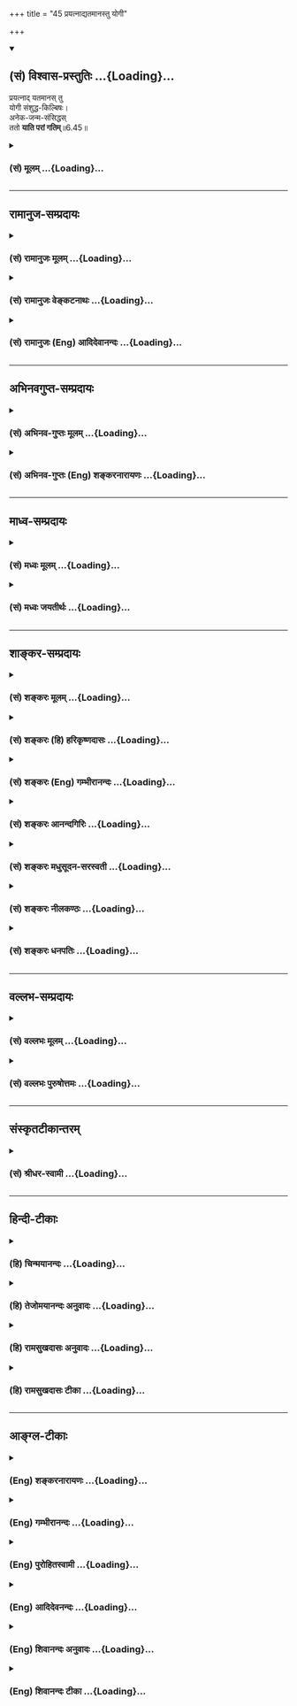 +++
title = "45 प्रयत्नाद्यतमानस्तु योगी"

+++
<div class="js_include" newlevelforh1="2" title="(सं) विश्वास-प्रस्तुतिः" unfilled url="/mahAbhAratam/vyAsaH/shlokashaH/06-bhIShma-parva/03-bhagavad-gItA-parva/saMskRtam/vishvAsa-prastutiH/06_Atma-saMyama-yogaH_a/45_prayatnAdyatamAna.md">
<details open><summary><h2>(सं) विश्वास-प्रस्तुतिः ...{Loading}...</h2></summary>

प्रयत्नाद् यतमानस् तु  
योगी संशुद्ध-किल्बिषः।  
अनेक-जन्म-संसिद्धस्  
ततो **याति परां गतिम्**॥6.45॥
</details>
</div>
<div class="js_include collapsed" newlevelforh1="3" title="(सं) मूलम्" unfilled url="/mahAbhAratam/vyAsaH/shlokashaH/06-bhIShma-parva/03-bhagavad-gItA-parva/saMskRtam/mUlam/06_Atma-saMyama-yogaH_a/45_prayatnAdyatamAna.md">
<details><summary><h3>(सं) मूलम् ...{Loading}...</h3></summary>

प्रयत्नाद्यतमानस्तु योगी संशुद्धकिल्बिषः।  
अनेकजन्मसंसिद्धस्ततो याति परां गतिम्।।6.45।।
</details>
</div>


_________________
## रामानुज-सम्प्रदायः
<div class="js_include collapsed" newlevelforh1="3" title="(सं) रामानुजः मूलम्" unfilled url="/mahAbhAratam/vyAsaH/shlokashaH/06-bhIShma-parva/03-bhagavad-gItA-parva/saMskRtam/rAmAnujaH/mUlam/06_Atma-saMyama-yogaH_a/45_prayatnAdyatamAna.md">
<details><summary><h3>(सं) रामानुजः मूलम् ...{Loading}...</h3></summary>

यत एवं योगमाहात्म्यम्, ततः -  

।।6.45।।**अनेकजन्म**+अर्जित-पुण्य-सञ्चयैः **संशुद्धकिल्बिषः संसिद्धः**
संजातः **प्रयत्नाद् यतमानः तु योगी** चलितः अपि पुनः **परां गतिं याति
एव। अतिशयितपुरुषार्थनिष्ठतया योगिनः सर्वस्माद् आधिक्यम् आह**

</details>
</div>
<div class="js_include collapsed" newlevelforh1="3" title="(सं) रामानुजः वेङ्कटनाथः" unfilled url="/mahAbhAratam/vyAsaH/shlokashaH/06-bhIShma-parva/03-bhagavad-gItA-parva/saMskRtam/rAmAnujaH/venkaTanAthaH/06_Atma-saMyama-yogaH_a/45_prayatnAdyatamAna.md">
<details><summary><h3>(सं) रामानुजः वेङ्कटनाथः ...{Loading}...</h3></summary>

  
  
।।6.45।। तदेवं योगभ्रष्टस्य पुनः संसिद्धौ यत्नपर्यन्तमुक्तम् अथ तत एव
तस्यात्मप्राप्तिलक्षणपरमपुरुषार्थयोगोऽभिधीयते प्रयत्नात् इति। ततः इति पदं
यथास्थानान्वये प्रयोजनाभावात्प्रकृतहेतुपरमाहयत इति। अनेकजन्मसंसिद्धः
अनेकैर्जन्मभिः सम्यग्योगयोग्यो जात इत्यर्थः। तत्र हेतुः
संशुद्धकिल्बिषत्वम्। प्रयत्नाद्यतमानस्तुइन्द्रियनियमनादिप्रयत्नेन योगे
यतमानः इत्यपुनरुक्तिः। अथवाऽधिकं यतमान इत्यर्थः। तुशब्दद्योतितं
पूर्वोक्तं व्यञ्जयितुंचलितोऽपीत्युक्तम्। चलितोऽपि पुनरिति वा ततः
शब्दव्याख्या। परागतिम् इति योग एव वा तत्साध्यात्मप्राप्त्यादिर्वोच्यते।  
  

</details>
</div>
<div class="js_include collapsed" newlevelforh1="3" title="(सं) रामानुजः (Eng) आदिदेवानन्दः" unfilled url="/mahAbhAratam/vyAsaH/shlokashaH/06-bhIShma-parva/03-bhagavad-gItA-parva/saMskRtam/rAmAnujaH/english/AdidevAnandaH/06_Atma-saMyama-yogaH_a/45_prayatnAdyatamAna.md">
<details><summary><h3>(सं) रामानुजः (Eng) आदिदेवानन्दः ...{Loading}...</h3></summary>

6.45 Because of such excellence of Yoga, through accumulation of merit collected in many births the Yogin striving earnestly, becomes cleansed from stains. Having become perfected, he reaches the supreme state, even though he had once gone astray. Sri Krsna now speaks of the superiority of the Yogin above all others because of his being devoted to the supreme goal of human existence.

</details>
</div>


_________________
## अभिनवगुप्त-सम्प्रदायः
<div class="js_include collapsed" newlevelforh1="3" title="(सं) अभिनव-गुप्तः मूलम्" unfilled url="/mahAbhAratam/vyAsaH/shlokashaH/06-bhIShma-parva/03-bhagavad-gItA-parva/saMskRtam/abhinava-guptaH/mUlam/06_Atma-saMyama-yogaH_a/45_prayatnAdyatamAna.md">
<details><summary><h3>(सं) अभिनव-गुप्तः मूलम् ...{Loading}...</h3></summary>


।।6.43 6.45।। तत्रेत्यादि परां गतिम् इत्य्-अन्तम्।

**संसिद्धौ** मोक्षात्मिकायाम्।
**अवशः** - पर-तन्त्र एव किल ,तेन **पूर्वाभ्यासेन** बलादेव योगाभ्यासं प्रति नीयते।

न चैतत् सामान्यम्।  
**योगजिज्ञासामात्रेणैव** हि शब्दब्रह्मातिवृत्तिः मन्त्र-स्वाध्यायादिरूपं च शब्दब्रह्म **अतिवर्तते** न स्वीकुरुते।  
ततः जिज्ञासानन्तरम् यत्नवान् अभ्यास-क्रमेण देहान्ते वासुदेवत्वं प्राप्नोति।  
न चासौ तेनैव देहेन सिद्ध इति मन्तव्यम्।  
अपि तु बहूनि जन्मानि तेन तदभ्यस्तमिति मन्तव्यम्।  
अत एव यस्य अनन्य-व्यापारतया भगवद-व्यापारानुरागित्वं -  
स योगभ्रष्ट इति निश्चेयम् +++(N निश्चेयः)+++।+++(5)+++

</details>
</div>
<div class="js_include collapsed" newlevelforh1="3" title="(सं) अभिनव-गुप्तः (Eng) शङ्करनारायणः" unfilled url="/mahAbhAratam/vyAsaH/shlokashaH/06-bhIShma-parva/03-bhagavad-gItA-parva/saMskRtam/abhinava-guptaH/english/shankaranArAyaNaH/06_Atma-saMyama-yogaH_a/45_prayatnAdyatamAna.md">
<details><summary><h3>(सं) अभिनव-गुप्तः (Eng) शङ्करनारायणः ...{Loading}...</h3></summary>

6.43-45 Tatra etc. upto param gatim. For a full success : for
emancipation. Being not a master of himself : Indeed being exclusively
under the control of other \[force\], he is forcibly driven towards the
practice of Yoga by that \[mental impression of his\] former practice.
This is not an ordinary thing. For, his act of passing over what
strengthens the \[sacred texual\] sound is only due to his desire for
knowing the Yoga. He passes over, i.e., he does not undertake, what
strengthens the sound i.e., that which is of the nature of
hymn-recitation etc. After that : after \[the rise of\] desire for
knowing \[Yoga\]. Striving by method of practice, he attains the
Vasudevahood (identity with the Surpeme) at the time of destruction of
his body. It should not be regarded that he has achieved success by
\[his pratice in\] that single body gone. Instead, it should be regarded
that he had practised during the course of many a life-period.
Therefore, it may be conclude that the fallen-from-Yoga is he who craves
continously for activities of \[attaining\] the Bhagavat by abandoning
all other activities. The superiority (or importance) of the Yoga, \[the
Lord\] describes:

</details>
</div>


_________________
## माध्व-सम्प्रदायः
<div class="js_include collapsed" newlevelforh1="3" title="(सं) मध्वः मूलम्" unfilled url="/mahAbhAratam/vyAsaH/shlokashaH/06-bhIShma-parva/03-bhagavad-gItA-parva/saMskRtam/madhvaH/mUlam/06_Atma-saMyama-yogaH_a/45_prayatnAdyatamAna.md">
<details><summary><h3>(सं) मध्वः मूलम् ...{Loading}...</h3></summary>

।।6.45।। नैकजन्मनीत्याह प्रयत्नादिति। जिज्ञासुर्ज्ञात्वा प्रयत्न करोति।
एवमनेकजन्मभिः संसिद्धोऽपरोक्षज्ञानी भूत्वा परां गतिं याति। आह च अतीव
श्रद्धया युक्तो जिज्ञासुर्विष्णुतत्परः। ज्ञात्वा ध्यात्वा तथा दृष्ट्वा
जन्मभिर्बहुभिः पुमान्। विशेन्नारायणं देवं नान्यथा तु कथञ्चन इति नारदीये।

</details>
</div>
<div class="js_include collapsed" newlevelforh1="3" title="(सं) मध्वः जयतीर्थः" unfilled url="/mahAbhAratam/vyAsaH/shlokashaH/06-bhIShma-parva/03-bhagavad-gItA-parva/saMskRtam/madhvaH/jayatIrthaH/06_Atma-saMyama-yogaH_a/45_prayatnAdyatamAna.md">
<details><summary><h3>(सं) मध्वः जयतीर्थः ...{Loading}...</h3></summary>

।।6.45।। योगजिज्ञासामात्रेण परब्रह्मप्राप्तिश्चेत् योगानुष्ठानवैयर्थ्यं
स्यादित्यत एतदेवाशङ्क्य भगवतैवोत्तरं दत्तमित्याह **नैके**ति। न
योगजिज्ञासामात्रेणेत्यभिप्रायः। अत्र योगजिज्ञासोरपरामर्शात् कथं
तद्विषयमेतदित्यतोऽध्याहारेण व्याचष्टे **जिज्ञासुरि**ति। ज्ञात्वा योगमिति
शेषः। यतनानन्तरमनेकजन्मसंसिद्ध इत्यन्यथाप्रतीतिनिरासायाह **एवमि**ति।
योगे सम्पूर्णे संसिद्धेर्विलम्बे कारणाभावादिति भावः। व्याख्यातार्थे
पुराणसम्मतिमाह **आह चे**ति।

</details>
</div>


_________________
## शाङ्कर-सम्प्रदायः
<div class="js_include collapsed" newlevelforh1="3" title="(सं) शङ्करः मूलम्" unfilled url="/mahAbhAratam/vyAsaH/shlokashaH/06-bhIShma-parva/03-bhagavad-gItA-parva/saMskRtam/shankaraH/mUlam/06_Atma-saMyama-yogaH_a/45_prayatnAdyatamAna.md">
<details><summary><h3>(सं) शङ्करः मूलम् ...{Loading}...</h3></summary>

कुतश्च योगित्वं श्रेयः इति -

।।6.45।। **प्रयत्नात् यतमानः** अधिकं यतमान इत्यर्थः। तत्र योगी विद्वान्
**संशुद्धकिल्बिषः** विशुद्धकिल्बिषः संशुद्धपापः अनेकजन्मसंसिद्धः अनेकेषु
जन्मसु किञ्चित्किञ्चित् संस्कारजातम् उपचित्य तेन उपचितेन अनेकजन्मकृतेन
संसिद्धः **अनेकजन्मसंसिद्धः ततः** लब्धसम्यग्दर्शनः सन् **याति परां**
प्रकृष्टां **गतिम्**।।

</details>
</div>
<div class="js_include collapsed" newlevelforh1="3" title="(सं) शङ्करः (हि) हरिकृष्णदासः" unfilled url="/mahAbhAratam/vyAsaH/shlokashaH/06-bhIShma-parva/03-bhagavad-gItA-parva/saMskRtam/shankaraH/hindI/harikRShNadAsaH/06_Atma-saMyama-yogaH_a/45_prayatnAdyatamAna.md">
<details><summary><h3>(सं) शङ्करः (हि) हरिकृष्णदासः ...{Loading}...</h3></summary>

।।6.45।। योगित्व श्रेष्ठ किस कारणसे है जो प्रयत्नपूर्वक अधिक साधनमें लगा
हुआ है वह विद्वान् योगी विशुद्धकिल्बिष अर्थात् अनेक जन्मोंमें थोड़ेथोड़े
संस्कारोंको एकत्रितकर उन अनेक जन्मोंके सञ्चित संस्कारोंसे पापरहित होकर
सिद्ध अवस्थाको प्राप्त हुआ सम्यक् ज्ञानको प्राप्त करके परमगति मोक्षको
प्राप्त होता है।

</details>
</div>
<div class="js_include collapsed" newlevelforh1="3" title="(सं) शङ्करः (Eng) गम्भीरानन्दः" unfilled url="/mahAbhAratam/vyAsaH/shlokashaH/06-bhIShma-parva/03-bhagavad-gItA-parva/saMskRtam/shankaraH/english/gambhIrAnandaH/06_Atma-saMyama-yogaH_a/45_prayatnAdyatamAna.md">
<details><summary><h3>(सं) शङ्करः (Eng) गम्भीरानन्दः ...{Loading}...</h3></summary>

6.45 The yogi, the man of Knowledge; yatamanah, applying himself;
prayatnat, assiduously, i.e. striving more intensely; and as a result,
samsuddha-kilbisah, becoming purified from sin; and
aneka-janma-samsiddhah, attaining perfection through many births-
gathering together tendencies little by little in many births, and
attaining perfection through that totality of impressions acired in many
births; tatah, thery coming to have full Illumination; yati, achieves;
the param, highest, most perfect; ;gatim, Goal. Since this is so,
therefore.

</details>
</div>
<div class="js_include collapsed" newlevelforh1="3" title="(सं) शङ्करः आनन्दगिरिः" unfilled url="/mahAbhAratam/vyAsaH/shlokashaH/06-bhIShma-parva/03-bhagavad-gItA-parva/saMskRtam/shankaraH/AnandagiriH/06_Atma-saMyama-yogaH_a/45_prayatnAdyatamAna.md">
<details><summary><h3>(सं) शङ्करः आनन्दगिरिः ...{Loading}...</h3></summary>

।।6.45।। योगनिष्ठस्य श्रेष्ठत्वे हेत्वन्तरं वक्तुमुत्तरश्लोकमवतारयति
**कुतश्चेति।** मृदुप्रयत्नोऽपि क्रमेण मोक्ष्यते चेदधिकप्रयत्नस्य
क्लेशहेतोरकिञ्चित्करत्वमित्याशङ्क्य हेत्वन्तरमेव प्रकटयति
**प्रयत्नादिति।** तत्र योगविषये प्रयत्नातिरेके सतीत्यर्थः। ततः
संचितसंस्कारसमुदायादिति यावत्। समुत्पन्नसम्यग्दर्शनवशात्प्रकृष्टा गतिः
संन्यासिना लभ्यते तेन शीघ्रं मुक्तिमिच्छन्नधिकप्रयत्नो
भवेदल्पप्रयत्नस्तु चिरेणैव मुक्तिभागित्यर्थः।

</details>
</div>
<div class="js_include collapsed" newlevelforh1="3" title="(सं) शङ्करः मधुसूदन-सरस्वती" unfilled url="/mahAbhAratam/vyAsaH/shlokashaH/06-bhIShma-parva/03-bhagavad-gItA-parva/saMskRtam/shankaraH/madhusUdana-sarasvatI/06_Atma-saMyama-yogaH_a/45_prayatnAdyatamAna.md">
<details><summary><h3>(सं) शङ्करः मधुसूदन-सरस्वती ...{Loading}...</h3></summary>

।।6.45।। यदा चैवं प्रथमभूमिकायां मृतोऽपि अनेकभोगवासनाव्यवहितमपि
विविधप्रमादकारणवति महाराजकुलेऽपि जन्म लब्ध्वापि योगभ्रष्टः
पूर्वोपचितज्ञानसंस्कारप्राबल्येन कर्माधिकारमतिक्रम्य ज्ञानाधिकारी भवति
तदा किमु वक्तव्यं द्वितीयायां तृतीयायां वा भूमिकायां मृतो विषयभोगान्ते
लब्धमहाराजकुलजन्मा यदि वा भोगमकृत्वैव लब्धब्रह्मविद्ब्राह्मणकुलजन्मा
योगभ्रष्टः कर्माधिकारातिक्रमेण ज्ञानाधिकारी भूत्वा तत्साधनानि संपाद्य
तत्फललाभेन संसारबन्धनान्मुच्यत इति तदेतदाह
प्रयत्नात्पूर्वकृतादप्यधिकधिकं यतमानः प्रयत्नातिरेकं कुर्वन् योगी
पूर्वोपचितसंस्कारवांस्तेनैव योगप्रयत्नपुण्येन संशुद्धकिल्बिषो
धौतज्ञानप्रतिबन्धकपापमलः अतएव संस्कारोपचयात्पुण्योपचयाच्चानेकैर्जन्मभिः
संसिद्धः संस्कारातिरेकेण पुण्यातिरेकेण च प्राप्तचरमजन्मा ततः
साधनपरिपाकाद्याति परां प्रकृष्टां गतिं मुक्तिम्। नास्त्येवात्र
कश्चित्संशय इत्यर्थः।

</details>
</div>
<div class="js_include collapsed" newlevelforh1="3" title="(सं) शङ्करः नीलकण्ठः" unfilled url="/mahAbhAratam/vyAsaH/shlokashaH/06-bhIShma-parva/03-bhagavad-gItA-parva/saMskRtam/shankaraH/nIlakaNThaH/06_Atma-saMyama-yogaH_a/45_prayatnAdyatamAna.md">
<details><summary><h3>(सं) शङ्करः नीलकण्ठः ...{Loading}...</h3></summary>

।।6.45।। एवं योगभ्रष्टगतिमुक्त्वा यो विषयैर्ह्रियमाणोऽपि प्रयत्नेन
योगमेवाभ्यसितुं प्रवर्तते तस्य गतिमाह **प्रयत्नादिति।**
प्रयत्नात्प्रकृष्टाद्धठाद्वायुनिरोधाद्विरूपात्खेचर्यादिमुद्राविशेषाभ्यासाद्यो
यतमानः संशुद्धकिल्बिषो निष्पापो भवति। यदाह मनुःप्राणायामैर्दहेदेनः इति।
हठयोगानां सर्वेषां पापनिवृत्त्युपयोगित्वं न तत्त्वसाक्षात्कारे
साक्षात्साधनत्वमित्यर्थः। अतएव सः अनेकैर्जन्मनि संसिद्धः प्राप्तयोगो
भूत्वा ततः परां गतिं मोक्षं याति। एतेनचक्षुश्चैवान्तरे भ्रुवोः इति
पञ्चमान्ते यत्सूत्रितं तद्व्याख्यातम्।

</details>
</div>
<div class="js_include collapsed" newlevelforh1="3" title="(सं) शङ्करः धनपतिः" unfilled url="/mahAbhAratam/vyAsaH/shlokashaH/06-bhIShma-parva/03-bhagavad-gItA-parva/saMskRtam/shankaraH/dhanapatiH/06_Atma-saMyama-yogaH_a/45_prayatnAdyatamAna.md">
<details><summary><h3>(सं) शङ्करः धनपतिः ...{Loading}...</h3></summary>

।।6.45।। इतश्च योगित्वं श्रेय इत्याह प्रयत्नादिति।
प्रयत्नादधिकयत्नात्प्रकर्षेण यत्नेन यतमानस्तु योगी संशुद्धकिल्बिषः
संशुद्धपापाोऽनेकेषु जन्मसु किंचित्कंचित्संस्कारजातमुपचित्य
तेनोपचितेनानेकजन्मकृतेन संसिद्धोऽनेकजन्मसंसिद्धस्ततः
प्राप्ततत्त्वसाक्षात्कारः सन् परां मोक्षाख्यां गतिं याति। यत्तु तत इति
तच्छब्देन प्रकृतं चलितमानसत्वं परामृशति। ततश्चलितमानसत्वाद्धेतोः।
अयंभावः चलितत्वदशायां काम्यानि कर्माणि यानि कृतानि तेषां प्रत्येकं
फलदातृत्वात् युगपत्सर्वकर्मफलसंयोगासंभवात् एकैकस्य फलमनुभूय शुचीनां
श्रीमतां योगिनां वा गेहे जन्मानुभूय पुनः कर्मयोगे यतमानः
तत्तत्काम्यकर्मसंख्याकजन्मान्यनुभूय ज्ञानसंपन्नः सन् मोक्षं प्रतिपद्यत
इति। प्रयत्नादिति कर्मणि ल्यब्लोपे पञ्चमी। प्रयत्नं प्राप्येत्यर्थः।
कर्मयोगी कर्मानुष्ठाता। योगिनं विशिनष्टि यतमान इति। उज्क्षितदर्प
इत्यर्थः। शुचीनां श्रीमतां योगिनां वा कुलेऽहमुत्पन्न इत्यभिमानवर्जति इति
भाव इति तच्चिन्त्यम्। निरर्थकाया ल्यब्लोपकल्पनायाः
प्रकृष्टपरामर्शकल्पनाया उत्तरश्लोकेन सर्वतः श्रैष्ठ्येन वर्ण्यमानस्य
योगिनः क्रमयोगिपरत्वेन वर्णनस्य जिज्ञासुरपीत्यननुरोधेन
यतमानपदव्याख्यानस्य चायुक्तत्वादिति दिक्।

</details>
</div>


_________________
## वल्लभ-सम्प्रदायः
<div class="js_include collapsed" newlevelforh1="3" title="(सं) वल्लभः मूलम्" unfilled url="/mahAbhAratam/vyAsaH/shlokashaH/06-bhIShma-parva/03-bhagavad-gItA-parva/saMskRtam/vallabhaH/mUlam/06_Atma-saMyama-yogaH_a/45_prayatnAdyatamAna.md">
<details><summary><h3>(सं) वल्लभः मूलम् ...{Loading}...</h3></summary>

।।6.45।। अयं चायतिरेव निर्दिष्टः। प्रयत्नान्मानसव्यापाराद्यतमानस्तु योगी
भ्रंशाभावात् संशुद्धकिल्विषोऽनेकजन्मसंसिद्धः अनेकजन्मसु तत्त्वज्ञानवान्
सन् ततोऽन्तिमजन्मनि सिद्धज्ञानतः परांगतिमक्षरं मत्स्वरूपं याति।
यद्वाऽनेकजन्मविपाकेन भक्तिमान् भवति। ततो भक्तितः परां गतिं भगवद्धाम
वैकुण्ठाख्यं याति। एवमेवोक्तं निबन्धेईश्वरालम्बनं योगो जनयित्वा तु
तादृशम्। बहुजन्मविपाकेन भक्तिं जनयति ध्रुवम् इति।

</details>
</div>
<div class="js_include collapsed" newlevelforh1="3" title="(सं) वल्लभः पुरुषोत्तमः" unfilled url="/mahAbhAratam/vyAsaH/shlokashaH/06-bhIShma-parva/03-bhagavad-gItA-parva/saMskRtam/vallabhaH/puruShottamaH/06_Atma-saMyama-yogaH_a/45_prayatnAdyatamAna.md">
<details><summary><h3>(सं) वल्लभः पुरुषोत्तमः ...{Loading}...</h3></summary>

  
  
।।6.45।। एतादृशकुलजन्मभावेऽपि यत्नवा प्राप्नुयात् तत्र
तादृक्कुलोत्पन्नप्राप्तौ किं वक्तव्यं इत्याह प्रयत्नादिति। यः सामान्यो न
तु तादृशजन्मवानेव प्रयत्नाद्यतमानः संशुद्धकिल्बिषः
तद्भावज्ञानप्रतिबन्धपापरहितो योगी योगस्वरूपज्ञानवान् भवति। तु पुनः।
अनेकजन्मसंसिद्धः अनेकजन्मभिर्यतमानः सन् सिद्धः प्राप्तयोगरूपो भवति। ततः
परां गतिं दास्यरूपां याति प्राप्नोतीत्यर्थः। यतो मत्संयोगात्मको योग
उत्तमस्तस्मात्त्वं योगी भवेति।  
  

</details>
</div>


_________________
## संस्कृतटीकान्तरम्
<div class="js_include collapsed" newlevelforh1="3" title="(सं) श्रीधर-स्वामी" unfilled url="/mahAbhAratam/vyAsaH/shlokashaH/06-bhIShma-parva/03-bhagavad-gItA-parva/saMskRtam/shrIdhara-svAmI/06_Atma-saMyama-yogaH_a/45_prayatnAdyatamAna.md">
<details><summary><h3>(सं) श्रीधर-स्वामी ...{Loading}...</h3></summary>

।।6.45।। यदैवं मन्दप्रयत्नोऽपि योगी परां गतिं याति तदा यस्तु योगी
प्रयत्नादुत्तरोत्तरमधिकं योगे यतमानो यत्नंकुर्वन्योगेनैव संशुद्धकिल्बिषो
विधूतपापः सोऽनेकेषु जन्मसूपचितेन योगेन संसिद्धः सम्यग्ज्ञानी भूत्वा ततः
श्रेष्ठां गतिं यातीति किं वक्तव्यमित्यर्थः।

</details>
</div>


_________________
## हिन्दी-टीकाः
<div class="js_include collapsed" newlevelforh1="3" title="(हि) चिन्मयानन्दः" unfilled url="/mahAbhAratam/vyAsaH/shlokashaH/06-bhIShma-parva/03-bhagavad-gItA-parva/hindI/chinmayAnandaH/06_Atma-saMyama-yogaH_a/45_prayatnAdyatamAna.md">
<details><summary><h3>(हि) चिन्मयानन्दः ...{Loading}...</h3></summary>

।।6.45।। मनुष्य अपने पूर्व जन्म में संचित संस्कारों के अनुसार स्थूल शरीर
के द्वारा जगत् में कर्म करता है। ये वासनाएं ही उसके विचारों को दिशा
प्रदान करती हैं और उन्हीं के अनुसार वर्तमान में कर्मों की योग्यता
निश्चित होती है। मन और बुद्धिरूप अन्तकरण में स्थित इन वासनाओं को पाप
अथवा चित्त की अशुद्धि कहते हैं। इनके क्षय का उपाय हैं कर्मयोग। सर्वप्रथम
पाप वासनाओं का त्याग करते हुए पुण्यमय रचनात्मक संस्कारों का संचय करना
चाहिए। ध्यानाभ्यास में ये पुण्य संस्कार भी विघ्नकारक सिद्ध हो सकते हैं।
तथापि अभ्यास को निरन्तर बनाये रखने से जब मन अलौकिक आन्तरिक शान्ति में
स्थिर हो जाता है तब पुण्य वासनाएं भी समाप्त हो जाती हैं। वासनाक्षय के
साथ मन और अहंकार दोनों ही नष्ट हो जाते हैं और यही परम गति अथवा आत्म
साक्षात्कार की स्थिति है। यद्यपि इस सिद्धांत का वर्णन पुस्तक के अर्ध
पृष्ठ में ही किया जा सकता है परन्तु इसमें पूर्ण सफलता प्राप्त करना अनेक
जन्मों के सतत प्रयत्नों का फल है। यहाँ अनेकजन्मसंसिद्ध शब्द का स्पष्ट
प्रयोग किया गया है जो अत्यन्त उपयुक्त है क्योंकि मनुष्य का विकास कोई
रंगमंच पर खेला गया संन्धयाकालीन नाटक नहीं वरन् अनेक युगों में की गई
उन्नति का इतिहास है। तत्त्वदर्शी ऋषियों का यह सही विचार है। जिस पुरुष में
जीवन को समझने की प्रवृत्ति आत्मसाक्षात्कार के लिए व्याकुलता विषय सुख की
व्यर्थता को जानने की क्षमता ऋषियों के पदचिन्हों पर चलने का साहस परम
शान्ति की इच्छा नैतिक जीवन जीने की सार्मथ्य और परम लक्ष्य को प्राप्त
करने के लिए अपना सर्वस्व बलिदान करने की तत्परता होती है वही वास्तव में
मनुष्य कहलाने योग्य होता है। ऐसा ही श्रेष्ठ साधक पुरुष सत्य के मन्दिर
में प्रवेश पाने का अधिकारी होता है। यदि ध्यानाभ्यास में हमारी रुचि है
तत्त्वज्ञान की जिज्ञासा है और दिव्य जीवन जीने का हममें साहस है तो इसी
क्षण यही वर्तमान जन्म हमारा अन्तिम जन्म हो सकता है। गीता के अध्येता जानते
हैं कि यह कोई नवीन मौलिक अर्थ नहीं बताया गया है। जो पवित्र शास्त्र
ग्रन्थ पुन पुन सत्य की घोषणा करता हुआ मनुष्य में आशा और उत्साह का संचार
करता चल आ रहा है जिसमें कहीं भी नरक में जाने का भय नहीं दिखाया गया है
उसके सम्बन्ध में ऐसा नहीं माना जा सकता कि अकस्मात् उसने उपदेश में
परिवर्तन करके मनुष्य को अनेक जन्मों के पश्चात् ही मुक्ति का आश्वासन दिया
है। यद्यपि अनेक धर्म प्रवंचक इस प्रकार का विपरीत अर्थ करते हैं तथापि
बुद्धिमान पुरुष को धोखा नहीं दिया जा सकता। यहाँ बताये हुए अनेक जन्म
ज्ञान प्राप्ति के पूर्व के हैं और न कि भावी। इसलिए

</details>
</div>
<div class="js_include collapsed" newlevelforh1="3" title="(हि) तेजोमयानन्दः अनुवादः" unfilled url="/mahAbhAratam/vyAsaH/shlokashaH/06-bhIShma-parva/03-bhagavad-gItA-parva/hindI/tejomayAnandaH/anuvAdaH/06_Atma-saMyama-yogaH_a/45_prayatnAdyatamAna.md">
<details><summary><h3>(हि) तेजोमयानन्दः अनुवादः ...{Loading}...</h3></summary>

।।6.45।। परन्तु प्रयत्नपूर्वक अभ्यास करने वाला योगी सम्पूर्ण पापों से
शुद्ध होकर अनेक जन्मों से (शनै: शनै:) सिद्ध होता हुआ, तब परम गति को
प्राप्त होता है।।

</details>
</div>
<div class="js_include collapsed" newlevelforh1="3" title="(हि) रामसुखदासः अनुवादः" unfilled url="/mahAbhAratam/vyAsaH/shlokashaH/06-bhIShma-parva/03-bhagavad-gItA-parva/hindI/rAmasukhadAsaH/anuvAdaH/06_Atma-saMyama-yogaH_a/45_prayatnAdyatamAna.md">
<details><summary><h3>(हि) रामसुखदासः अनुवादः ...{Loading}...</h3></summary>

।।6.45।। परन्तु जो योगी प्रयत्नपूर्वक यत्न करता है और जिसके पाप नष्ट हो
गये हैं तथा जो अनेक जन्मोंसे सिद्ध हुआ है, वह योगी फिर परमगतिको प्राप्त
हो जाता है।

</details>
</div>
<div class="js_include collapsed" newlevelforh1="3" title="(हि) रामसुखदासः टीका" unfilled url="/mahAbhAratam/vyAsaH/shlokashaH/06-bhIShma-parva/03-bhagavad-gItA-parva/hindI/rAmasukhadAsaH/TIkA/06_Atma-saMyama-yogaH_a/45_prayatnAdyatamAna.md">
<details><summary><h3>(हि) रामसुखदासः टीका ...{Loading}...</h3></summary>

।।6.45।।***व्याख्या--***\[वैराग्यवान् योगभ्रष्ट तो तत्त्वज्ञ जीवन्मुक्त
योगियोंके कुलमें जन्म लेने और वहाँ विशेषतासे यत्न करनेके कारण सुगमतासे
परमात्माको प्राप्त हो जाता है। परन्तु श्रीमानोंके घरमें जन्म लेनेवाला
योगभ्रष्ट परमात्माको कैसे प्राप्त होता है; इसका वर्णन इस श्लोकमें करते
हैं। \]

</details>
</div>


_________________
## आङ्ग्ल-टीकाः
<div class="js_include collapsed" newlevelforh1="3" title="(Eng) शङ्करनारायणः" unfilled url="/mahAbhAratam/vyAsaH/shlokashaH/06-bhIShma-parva/03-bhagavad-gItA-parva/english/shankaranArAyaNaH/06_Atma-saMyama-yogaH_a/45_prayatnAdyatamAna.md">
<details><summary><h3>(Eng) शङ्करनारायणः ...{Loading}...</h3></summary>

6.45. After that, the assiduously striving man of Yoga, having his sins completely cleansed and being perfected through many briths, reaches the Supreme Goal.

</details>
</div>
<div class="js_include collapsed" newlevelforh1="3" title="(Eng) गम्भीरानन्दः" unfilled url="/mahAbhAratam/vyAsaH/shlokashaH/06-bhIShma-parva/03-bhagavad-gItA-parva/english/gambhIrAnandaH/06_Atma-saMyama-yogaH_a/45_prayatnAdyatamAna.md">
<details><summary><h3>(Eng) गम्भीरानन्दः ...{Loading}...</h3></summary>

6.45 However, the yogi, applying himself assiduously, becoming purified from sin and attaining perfection through many births, thery acheives the highest Goal.

</details>
</div>
<div class="js_include collapsed" newlevelforh1="3" title="(Eng) पुरोहितस्वामी" unfilled url="/mahAbhAratam/vyAsaH/shlokashaH/06-bhIShma-parva/03-bhagavad-gItA-parva/english/purohitasvAmI/06_Atma-saMyama-yogaH_a/45_prayatnAdyatamAna.md">
<details><summary><h3>(Eng) पुरोहितस्वामी ...{Loading}...</h3></summary>

6.45 Then after many lives, the student of spirituality, who earnestly strives, and whose sins are absolved, attains perfection and reaches the Supreme.

</details>
</div>
<div class="js_include collapsed" newlevelforh1="3" title="(Eng) आदिदेवनन्दः" unfilled url="/mahAbhAratam/vyAsaH/shlokashaH/06-bhIShma-parva/03-bhagavad-gItA-parva/english/AdidevanandaH/06_Atma-saMyama-yogaH_a/45_prayatnAdyatamAna.md">
<details><summary><h3>(Eng) आदिदेवनन्दः ...{Loading}...</h3></summary>

6.45 But the Yogin striving earnestly, cleansed of all his stains, and perfected through many births, reaches the supreme state.

</details>
</div>
<div class="js_include collapsed" newlevelforh1="3" title="(Eng) शिवानन्दः अनुवादः" unfilled url="/mahAbhAratam/vyAsaH/shlokashaH/06-bhIShma-parva/03-bhagavad-gItA-parva/english/shivAnandaH/anuvAdaH/06_Atma-saMyama-yogaH_a/45_prayatnAdyatamAna.md">
<details><summary><h3>(Eng) शिवानन्दः अनुवादः ...{Loading}...</h3></summary>

6.45 But the Yogi who strives with assiduity, purified of sins and perfected gradually through many births, reaches the highest goal.

</details>
</div>
<div class="js_include collapsed" newlevelforh1="3" title="(Eng) शिवानन्दः टीका" unfilled url="/mahAbhAratam/vyAsaH/shlokashaH/06-bhIShma-parva/03-bhagavad-gItA-parva/english/shivAnandaH/TIkA/06_Atma-saMyama-yogaH_a/45_prayatnAdyatamAna.md">
<details><summary><h3>(Eng) शिवानन्दः टीका ...{Loading}...</h3></summary>

6.45 प्रयत्नात् with assiduity; यतमानः striving; तु but; योगी the Yogi;
संशुद्धकिल्बिषः purified from sins; अनेकजन्मसंसिद्धः perfected through many births; ततः then; याति reaches; पराम् the highest; गतिम्
path.Commentary He gains experiences little by little in the course of many births and eventually attains to perfection. Then he gets the knowledge of the Self and attains to the final beatitude of life.

</details>
</div>
